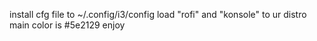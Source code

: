 install cfg file to ~/.config/i3/config
load "rofi" and "konsole" to ur distro
main color is #5e2129
enjoy
